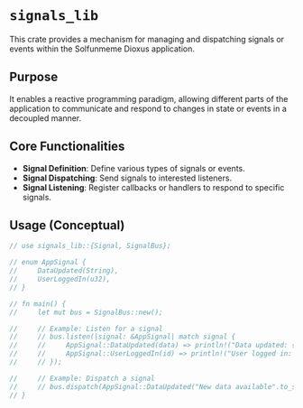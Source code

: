 # `signals_lib`

This crate provides a mechanism for managing and dispatching signals or events within the Solfunmeme Dioxus application.

## Purpose

It enables a reactive programming paradigm, allowing different parts of the application to communicate and respond to changes in state or events in a decoupled manner.

## Core Functionalities

-   **Signal Definition**: Define various types of signals or events.
-   **Signal Dispatching**: Send signals to interested listeners.
-   **Signal Listening**: Register callbacks or handlers to respond to specific signals.

## Usage (Conceptual)

```rust
// use signals_lib::{Signal, SignalBus};

// enum AppSignal {
//     DataUpdated(String),
//     UserLoggedIn(u32),
// }

// fn main() {
//     let mut bus = SignalBus::new();

//     // Example: Listen for a signal
//     // bus.listen(|signal: &AppSignal| match signal {
//     //     AppSignal::DataUpdated(data) => println!("Data updated: {}", data),
//     //     AppSignal::UserLoggedIn(id) => println!("User logged in: {}", id),
//     // });

//     // Example: Dispatch a signal
//     // bus.dispatch(AppSignal::DataUpdated("New data available".to_string()));
// }
```
